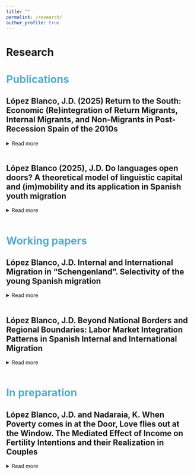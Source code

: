 ```yaml
---
title: ""
permalink: /research/
author_profile: true
---
```

Research
======


# <span style="color:#52adc8"> Publications </span>

## López Blanco, J.D. (2025) Return to the South: Economic (Re)integration of Return Migrants, Internal Migrants, and Non-Migrants in Post-Recession Spain of the 2010s
<details>

<summary>Read more</summary>
This study investigates the labor market reintegration of intra-EU return migrants in Spain, comparing them with internal migrants and non-migrants. Using data from two nationally representative surveys of university graduates and vocational trainees, we analyze employability, earnings, and occupational status. Contrary to expectations, return migrants face employment disadvantages relative to non-migrants and internal migrants. However, they benefit from earnings premiums, particularly among those with extended migration experiences or who relocate upon their return. Occupational status outcomes are mixed: while return migrants initially demonstrate advantages, these diminish after accounting for selection bias. Proficiency in English positively correlates with higher earnings across all groups, particularly for return migrants, yet paradoxically aligns with lower occupational specificity. Job-specific experience acquired abroad proves essential for return migrants, helping mitigate disadvantages in occupational status. These findings enhance our understanding of the intricate dynamics of skill transferability and labor market outcomes within the EU, underscoring the importance of migration and return contexts in shaping returnees' reintegration experiences.
  
 - <i>>European Societies, Pre-print available: https://osf.io/preprints/socarxiv/c6pqk/ </i>. 

</details>
<br>






## López Blanco (2025), J.D. Do languages open doors? A theoretical model of linguistic capital and (im)mobility and its application in Spanish youth migration 
<details>
<summary>Read more</summary>
Language skills have demonstrated their significance in migration decisions; however, their role as a potential cause of immobility has been largely overlooked. In this paper, I first propose a theoretical model that seeks to explain decisions regarding mobility and immobility based on the instrumental returns generated by an individual’s linguistic capital within a given opportunity structure. Secondly, I apply this model utilizing data from university and vocational training graduates in Spain. Leveraging its particularity as a case study, which encompasses five regions where a minority’s co-official language is an integral part of ethnic identification and shares a similar institutional environment that encourages its use, I find that bilingualism is primarily linked to internal immobility. Simultaneously, it affects the direction of internal migration, since bilinguals are more inclined to relocate to areas with similar language conditions.
Bilingualism also presents indirect effects. The results indicate that bilingualism influences international migration by facilitating the acquisition of a foreign language, which becomes increasingly attainable as the cost of language acquisition
decreases, though the effect remains relatively small.


  - <i>Journal of Ethnic and Migration Studies, 51(3), 565-582 DOI: 10.1080/1369183X.2024.2359676 </i>. 
  
</details>
<br>

# <span style="color:#52adc8"> Working papers </span>





## López Blanco, J.D. Internal and International Migration in “Schengenland”. Selectivity of the young Spanish migration
<details>

<summary>Read more</summary>
The  study  of  the  links  between  internal  and  international  migration  has  traditionally  been  neglected  in
migration research. This gap is even more striking in the case of the countries of the European Union, as the policy
of free movement and the creation of a common labour market have placed intra-European mobility in a liminal
state:  neither an unlimited space of free movement nor a classic example of cross-border restrictions.  This paper
addresses the question of whether - and how - intra-European migration differs from internal migration in terms
of migration selectivity.  It does so by using comparable micro-level survey data from a representative sample
of Spanish graduates and vocational trainees.  The results show that internal and intra-European migration are
positively selected with respect to education and that the strength of the selection mechanism is similar for them,
especially compared to non-European international migration,  where positive selection is stronger.  They also
show that the nature of each resource influences migration decisions,  as its transferability or location-specific
utility determines which migration path is chosen. Finally, the results also highlight the important role of regional
inequality in determining selectivity among migration projects.
  
 - <i>Pre-print available: https://osf.io/preprints/socarxiv/btxqn/ </i>. 

</details>
<br>




## López Blanco, J.D. Beyond National Borders and Regional Boundaries: Labor Market Integration Patterns in Spanish Internal and International Migration
<details>
<summary>Read more</summary>
This study analyses labour market integration among internal and international migrants from Spain, challenging the traditional division in migration studies. It focuses on how the selection and mediation mechanisms of migrants influence their labour market outcomes and the role of primary migration motivations in the assimilation process over time. Results show similar selection mechanisms for both migrant groups, with international migrants achieving better labour market integration. For international migrants, occupational status relates more to their field of study, whereas for internal migrants, most of their “migrant return” comes from achieving better labour market conditions. Economic migrants fare better in labour integration, but those migrating without a job often end up in lower-status jobs, especially for international migrants. Host language skills affects international migrants, with its impact on internal migrants in bilingual regions being ambiguous. The study underlines parallels in the labour market experiences of both migrant types, urging a unified approach to understanding human mobility.

  - <i>Draft available upon request </i>. 
  
</details>
<br>


# <span style="color:#52adc8"> In preparation </span>


## López Blanco, J.D. and Nadaraia, K. When Poverty comes in at the Door, Love flies out at the Window. The Mediated Effect of Income on Fertility Intentions and their Realization in Couples
<details>
<summary>Read more</summary>
In development

</details>
<br>

